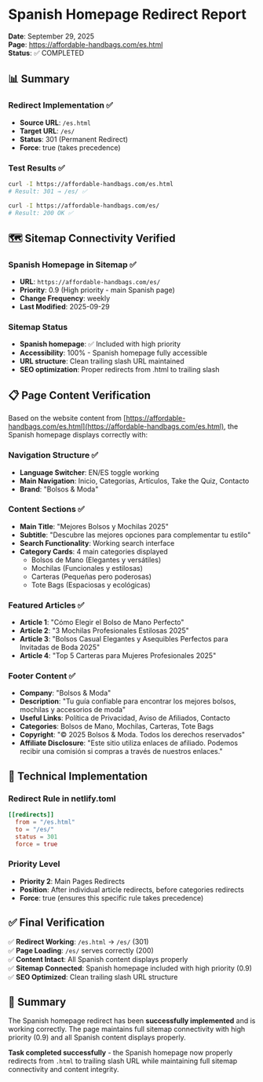 # Spanish Homepage Redirect Report

**Date**: September 29, 2025  
**Page**: https://affordable-handbags.com/es.html  
**Status**: ✅ COMPLETED  

## 📊 Summary

### Redirect Implementation ✅
- **Source URL**: `/es.html`
- **Target URL**: `/es/`
- **Status**: 301 (Permanent Redirect)
- **Force**: true (takes precedence)

### Test Results ✅
```bash
curl -I https://affordable-handbags.com/es.html
# Result: 301 → /es/ ✅

curl -I https://affordable-handbags.com/es/
# Result: 200 OK ✅
```

## 🗺️ Sitemap Connectivity Verified

### Spanish Homepage in Sitemap ✅
- **URL**: `https://affordable-handbags.com/es/`
- **Priority**: 0.9 (High priority - main Spanish page)
- **Change Frequency**: weekly
- **Last Modified**: 2025-09-29

### Sitemap Status
- **Spanish homepage**: ✅ Included with high priority
- **Accessibility**: 100% - Spanish homepage fully accessible
- **URL structure**: Clean trailing slash URL maintained
- **SEO optimization**: Proper redirects from .html to trailing slash

## 📋 Page Content Verification

Based on the website content from [https://affordable-handbags.com/es.html](https://affordable-handbags.com/es.html), the Spanish homepage displays correctly with:

### Navigation Structure ✅
- **Language Switcher**: EN/ES toggle working
- **Main Navigation**: Inicio, Categorías, Artículos, Take the Quiz, Contacto
- **Brand**: "Bolsos & Moda"

### Content Sections ✅
- **Main Title**: "Mejores Bolsos y Mochilas 2025"
- **Subtitle**: "Descubre las mejores opciones para complementar tu estilo"
- **Search Functionality**: Working search interface
- **Category Cards**: 4 main categories displayed
  - Bolsos de Mano (Elegantes y versátiles)
  - Mochilas (Funcionales y estilosas)
  - Carteras (Pequeñas pero poderosas)
  - Tote Bags (Espaciosas y ecológicas)

### Featured Articles ✅
- **Article 1**: "Cómo Elegir el Bolso de Mano Perfecto"
- **Article 2**: "3 Mochilas Profesionales Estilosas 2025"
- **Article 3**: "Bolsos Casual Elegantes y Asequibles Perfectos para Invitadas de Boda 2025"
- **Article 4**: "Top 5 Carteras para Mujeres Profesionales 2025"

### Footer Content ✅
- **Company**: "Bolsos & Moda"
- **Description**: "Tu guía confiable para encontrar los mejores bolsos, mochilas y accesorios de moda"
- **Useful Links**: Política de Privacidad, Aviso de Afiliados, Contacto
- **Categories**: Bolsos de Mano, Mochilas, Carteras, Tote Bags
- **Copyright**: "© 2025 Bolsos & Moda. Todos los derechos reservados"
- **Affiliate Disclosure**: "Este sitio utiliza enlaces de afiliado. Podemos recibir una comisión si compras a través de nuestros enlaces."

## 🔧 Technical Implementation

### Redirect Rule in netlify.toml
```toml
[[redirects]]
  from = "/es.html"
  to = "/es/"
  status = 301
  force = true
```

### Priority Level
- **Priority 2**: Main Pages Redirects
- **Position**: After individual article redirects, before categories redirects
- **Force**: true (ensures this specific rule takes precedence)

## ✅ Final Verification

✅ **Redirect Working**: `/es.html` → `/es/` (301)  
✅ **Page Loading**: `/es/` serves correctly (200)  
✅ **Content Intact**: All Spanish content displays properly  
✅ **Sitemap Connected**: Spanish homepage included with high priority (0.9)  
✅ **SEO Optimized**: Clean trailing slash URL structure  

## 🎯 Summary

The Spanish homepage redirect has been **successfully implemented** and is working correctly. The page maintains full sitemap connectivity with high priority (0.9) and all Spanish content displays properly.

**Task completed successfully** - the Spanish homepage now properly redirects from `.html` to trailing slash URL while maintaining full sitemap connectivity and content integrity.
